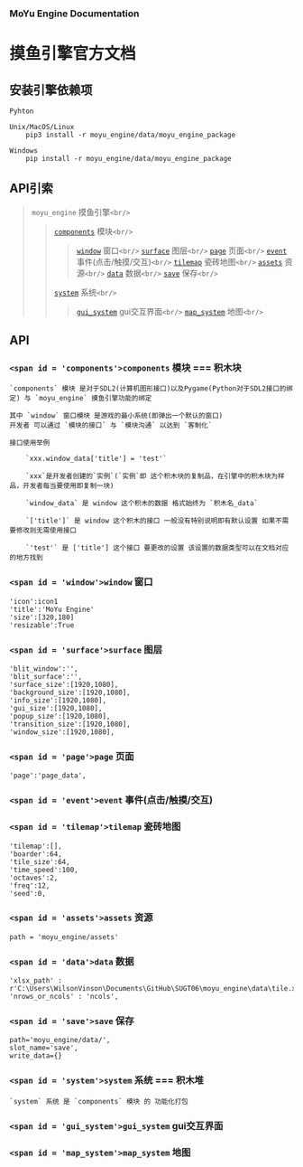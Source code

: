 ### MoYu Engine Documentation

# 摸鱼引擎官方文档

## 安装引擎依赖项

```
Pyhton

Unix/MacOS/Linux
    pip3 install -r moyu_engine/data/moyu_engine_package

Windows
    pip install -r moyu_engine/data/moyu_engine_package
```

## API引索

> `moyu_engine` 摸鱼引擎`<br/>`
>
>> [`components`](#components) 模块`<br/>`
>>
>>> [`window`](#window) 窗口`<br/>`
>>> [`surface`](#surface) 图层`<br/>`
>>> [`page`](#page) 页面`<br/>`
>>> [`event`](#event) 事件(点击/触摸/交互)`<br/>`
>>> [`tilemap`](#tilemap) 瓷砖地图`<br/>`
>>> [`assets`](#assets) 资源`<br/>`
>>> [`data`](#data) 数据`<br/>`
>>> [`save`](#save) 保存`<br/>`
>>>
>>
>> [`system`](#system) 系统`<br/>`
>>
>>> [`gui_system`](#gui_system) gui交互界面`<br/>`
>>> [`map_system`](#map_system) 地图`<br/>`
>>>
>>

## API

### `<span id = 'components'>components` 模块 === 积木块

```
`components` 模块 是对于SDL2(计算机图形接口)以及Pygame(Python对于SDL2接口的绑定) 与 `moyu_engine` 摸鱼引擎功能的绑定

其中 `window` 窗口模块 是游戏的最小系统(即弹出一个默认的窗口)
开发者 可以通过 `模块的接口` 与 `模块沟通` 以达到 `客制化`

接口使用举例

    `xxx.window_data['title'] = 'test'`

    `xxx`是开发者创建的`实例`(`实例`即 这个积木块的复制品，在引擎中的积木块为样品，开发者每当要使用即复制一块)

    `window_data` 是 window 这个积木的数据 格式始终为 `积木名_data`

    `['title']` 是 window 这个积木的接口 一般没有特别说明即有默认设置 如果不需要修改则无需使用接口

    `'test'` 是 ['title'] 这个接口 要更改的设置 该设置的数据类型可以在文档对应的地方找到
```

### `<span id = 'window'>window` 窗口

```
'icon':icon1
'title':'MoYu Engine'
'size':[320,180]
'resizable':True
```

### `<span id = 'surface'>surface` 图层

```
'blit_window':'',
'blit_surface':'',
'surface_size':[1920,1080],
'background_size':[1920,1080],
'info_size':[1920,1080],
'gui_size':[1920,1080],
'popup_size':[1920,1080],
'transition_size':[1920,1080],
'window_size':[1920,1080],
```

### `<span id = 'page'>page` 页面

```
'page':'page_data',
```

### `<span id = 'event'>event` 事件(点击/触摸/交互)

### `<span id = 'tilemap'>tilemap` 瓷砖地图

```
'tilemap':[],
'boarder':64,
'tile_size':64,
'time_speed':100,
'octaves':2,
'freq':12,
'seed':0,
```

### `<span id = 'assets'>assets` 资源

```
path = 'moyu_engine/assets'
```

### `<span id = 'data'>data` 数据

```
'xlsx_path' : r'C:\Users\WilsonVinson\Documents\GitHub\SUGT06\moyu_engine\data\tile.xlsx',
'nrows_or_ncols' : 'ncols',
```

### `<span id = 'save'>save` 保存

```
path='moyu_engine/data/',
slot_name='save',
write_data={}
```

### `<span id = 'system'>system` 系统 === 积木堆

```
`system` 系统 是 `components` 模块 的 功能化打包
```

### `<span id = 'gui_system'>gui_system` gui交互界面

### `<span id = 'map_system'>map_system` 地图

